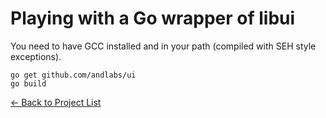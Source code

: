 # Playing with a Go wrapper of libui

You need to have GCC installed and in your path (compiled with SEH style exceptions).

```
go get github.com/andlabs/ui
go build
```

[&#x2190; Back to Project List](../README.md)
